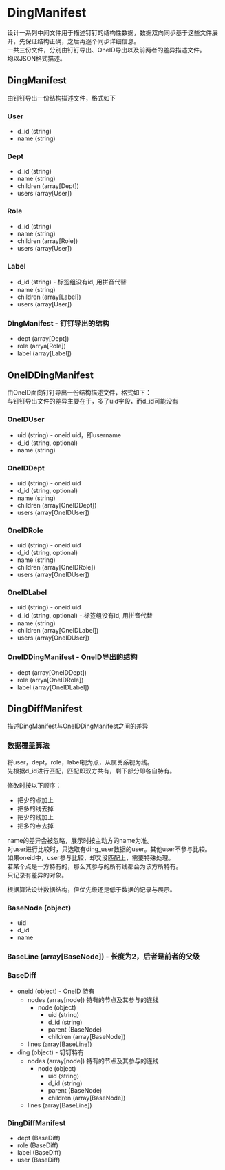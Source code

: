 # DingManifest

设计一系列中间文件用于描述钉钉的结构性数据，数据双向同步基于这些文件展开，先保证结构正确，之后再逐个同步详细信息。  
一共三份文件，分别由钉钉导出、OneID导出以及前两者的差异描述文件。  
均以JSON格式描述。


## DingManifest
由钉钉导出一份结构描述文件，格式如下

### User
+ d_id (string)
+ name (string)

### Dept
+ d_id (string)
+ name (string)
+ children (array[Dept])
+ users (array[User])

### Role
+ d_id (string)
+ name (string)
+ children (array[Role])
+ users (array[User])

### Label
+ d_id (string) - 标签组没有id, 用拼音代替
+ name (string)
+ children (array[Label])
+ users (array[User])

### DingManifest - 钉钉导出的结构
+ dept (array[Dept])
+ role (arrya[Role])
+ label (array[Label])

## OneIDDingManifest

由OneID面向钉钉导出一份结构描述文件，格式如下：  
与钉钉导出文件的差异主要在于，多了uid字段，而d_id可能没有

### OneIDUser
+ uid (string) - oneid uid，即username
+ d_id (string, optional)
+ name (string)

### OneIDDept
+ uid (string) - oneid uid
+ d_id (string, optional)
+ name (string)
+ children (array[OneIDDept])
+ users (array[OneIDUser])

### OneIDRole
+ uid (string) - oneid uid
+ d_id (string, optional)
+ name (string)
+ children (array[OneIDRole])
+ users (array[OneIDUser])

### OneIDLabel
+ uid (string) - oneid uid
+ d_id (string, optional) - 标签组没有id, 用拼音代替
+ name (string)
+ children (array[OneIDLabel])
+ users (array[OneIDUser])

### OneIDDingManifest - OneID导出的结构
+ dept (array[OneIDDept])
+ role (arrya[OneIDRole])
+ label (array[OneIDLabel])

## DingDiffManifest

描述DingManifest与OneIDDingManifest之间的差异

### 数据覆盖算法

将user，dept，role，label视为点，从属关系视为线。  
先根据d_id进行匹配，匹配即双方共有，剩下部分即各自特有。  

修改时按以下顺序：

- 把少的点加上
- 把多的线去掉
- 把少的线加上
- 把多的点去掉

name的差异会被忽略，展示时按主动方的name为准。  
对user进行比较时，只选取有ding_user数据的user。其他user不参与比较。  
如果oneid中，user参与比较，却又没匹配上，需要特殊处理。  
若某个点是一方特有的，那么其参与的所有线都会为该方所特有。  
只记录有差异的对象。

根据算法设计数据结构，但优先级还是低于数据的记录与展示。

### BaseNode (object)
+ uid
+ d_id
+ name

### BaseLine (array[BaseNode])  - 长度为2，后者是前者的父级

### BaseDiff
+ oneid (object) - OneID 特有
    + nodes (array[node]) 特有的节点及其参与的连线
        + node (object)
            + uid (string)
            + d_id (string)
            + parent (BaseNode)
            + children (array[BaseNode])
    + lines (array[BaseLine])
+ ding (object) - 钉钉特有
    + nodes (array[node]) 特有的节点及其参与的连线
        + node (object)
            + uid (string)
            + d_id (string)
            + parent (BaseNode)
            + children (array[BaseNode])
    + lines (array[BaseLine])

### DingDiffManifest
+ dept (BaseDiff)
+ role (BaseDiff)
+ label (BaseDiff)
+ user (BaseDiff)
